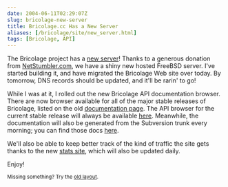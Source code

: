 ```yaml
--- 
date: 2004-06-11T02:29:07Z
slug: bricolage-new-server
title: Bricolage.cc Has a New Server
aliases: [/bricolage/site/new_server.html]
tags: [Bricolage, API]
---
```


<p>The Bricolage project has a <a href="http://www.bricolage.cc/">new
server</a>! Thanks to a generous donation from
<a href="http://www.netstumbler.com/">NetStumbler.com</a>, we have a shiny new
hosted FreeBSD server. I've started building it, and have migrated the
Bricolage Web site over today. By tomorrow, DNS records should be updated, and
it'll be rarin' to go!</p>

<p>While I was at it, I rolled out the new Bricolage API documentation
browser. There are now browser available for all of the major stable releases
of Bricolage, listed on the old <a
href="http://www.bricolage.cc/documentation.html">documentation page</a>. The
API browser for the current stable release will always be available
<a href="http://www.bricolage.cc/docs/api/current/">here</a>. Meanwhile, the
documentation will also be generated from the Subversion trunk every morning;
you can find those docs <a
href="http://www.bricolage.cc/docs/api/devel/">here</a>.</p>

<p>We'll also be able to keep better track of the kind of traffic the site
gets thanks to the new <a href="http://stats.bricolage.cc/">stats site</a>,
which will also be updated daily.</p>

<p>Enjoy!</p>


<p class="past"><small>Missing something? Try the <a rel="nofollow" href="http://past.justatheory.com/bricolage/site/new_server.html">old layout</a>.</small></p>


